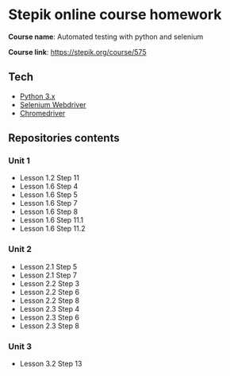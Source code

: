 # Stepik online course homework
**Course name**: Automated testing with python and selenium

**Course link**: https://stepik.org/course/575

## Tech

* [Python 3.x](https://www.python.org/)
* [Selenium Webdriver](https://selenium.dev/) 
* [Chromedriver](https://chromedriver.chromium.org/)

## Repositories contents

### Unit 1

* Lesson 1.2 Step 11
* Lesson 1.6 Step 4
* Lesson 1.6 Step 5
* Lesson 1.6 Step 7
* Lesson 1.6 Step 8
* Lesson 1.6 Step 11.1
* Lesson 1.6 Step 11.2

### Unit 2

* Lesson 2.1 Step 5
* Lesson 2.1 Step 7
* Lesson 2.2 Step 3
* Lesson 2.2 Step 6
* Lesson 2.2 Step 8
* Lesson 2.3 Step 4
* Lesson 2.3 Step 6
* Lesson 2.3 Step 8

### Unit 3

* Lesson 3.2 Step 13